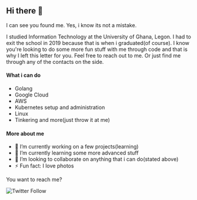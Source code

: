## Hi there 👋

I can see you found me. Yes, i know its not a mistake. 

I studied Information Technology at the University of Ghana, Legon. I had to exit the school in 2019 because that is when i graduated(of course). 
I know you're looking to do some more fun stuff with me through code and that is why I left this letter for you. Feel free to reach out to me. Or just find me through any of the contacts on the side.

#### What i can do
- Golang
- Google Cloud
- AWS
- Kubernetes setup and administration
- Linux
- Tinkering and more(just throw it at me)
<!--
**edwardbaidoo/edwardbaidoo** is a ✨ _special_ ✨ repository because its `README.md` (this file) appears on your GitHub profile.

Here are some ideas to get you started:

- 🤔 I’m looking for help with ...
- 💬 Ask me about ...
- 📫 How to reach me: ...
- 😄 Pronouns: ...
-->
#### More about me
- 🔭 I’m currently working on a few projects(learning)
- 🌱 I’m currently learning some more advanced stuff
- 👯 I’m looking to collaborate on anything that i can do(stated above)
- ⚡ Fun fact: I love photos

You want to reach me?

![Twitter Follow](https://img.shields.io/twitter/follow/thedevtherapy?style=for-the-badge)

